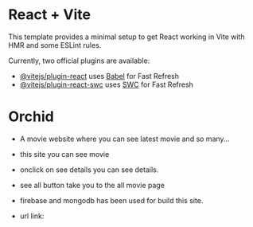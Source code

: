 # React + Vite

This template provides a minimal setup to get React working in Vite with HMR and some ESLint rules.

Currently, two official plugins are available:

- [@vitejs/plugin-react](https://github.com/vitejs/vite-plugin-react/blob/main/packages/plugin-react/README.md) uses [Babel](https://babeljs.io/) for Fast Refresh
- [@vitejs/plugin-react-swc](https://github.com/vitejs/vite-plugin-react-swc) uses [SWC](https://swc.rs/) for Fast Refresh



# Orchid

* A movie website where you can see latest movie and so many...
* this site you can see movie 
* onclick on see details you can see details.
* see all button take you to the all movie page
* firebase and mongodb has been used for build this site.

* url link:  



